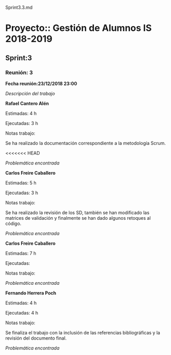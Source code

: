 
Sprint3.3.md

# Proyecto:: **Gestión de Alumnos IS 2018-2019**
 
## Sprint:3

### Reunión: 3


**Fecha reunión:23/12/2018 23:00**


_Descripción del trabajo_

**Rafael Cantero Alén**

Estimadas: 4 h

Ejecutadas: 3 h

Notas trabajo:

Se ha realizado la documentación correspondiente a la metodología Scrum.

<<<<<<< HEAD

_Problemática encontrada_



**Carlos Freire Caballero**

Estimadas: 5 h

Ejecutadas: 3 h

Notas trabajo:

Se ha realizado la revisión de los SD, también se han modificado las matrices de validación y finalmente se han dado algunos retoques al código.

_Problemática encontrada_


**Carlos Freire Caballero**

Estimadas: 7 h

Ejecutadas: 

Notas trabajo:


_Problemática encontrada_


**Fernando Herrera Poch**

Estimadas: 4 h

Ejecutadas: 4 h

Notas trabajo:

Se finaliza el trabajo con la inclusión de las referencias bibliográficas y la revisión del documento final.


_Problemática encontrada_

